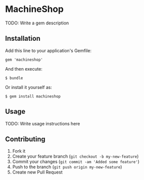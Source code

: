 # MachineShop

TODO: Write a gem description

## Installation

Add this line to your application's Gemfile:

    gem 'machineshop'

And then execute:

    $ bundle

Or install it yourself as:

    $ gem install machineshop

## Usage

TODO: Write usage instructions here

## Contributing

1. Fork it
2. Create your feature branch (`git checkout -b my-new-feature`)
3. Commit your changes (`git commit -am 'Added some feature'`)
4. Push to the branch (`git push origin my-new-feature`)
5. Create new Pull Request
